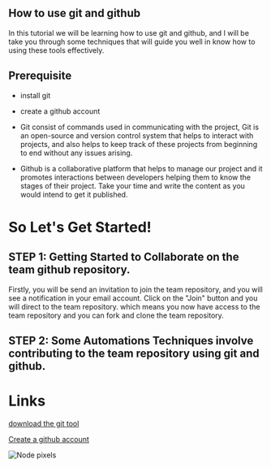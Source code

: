 ## How to use git and github


In this tutorial we will be learning how to use git and github, and I will be take you through some
techniques that will guide you well in know how to using these tools effectively.

## Prerequisite
- install git 
- create a github account

- Git consist of commands used in communicating with the project, Git is an open-source and version control system that helps to interact with projects, and also helps to keep track of these projects from beginning to end without any issues arising.

- Github is a collaborative platform that helps to manage our project and it promotes interactions between developers helping them to know the stages of their project.
Take your time and write the content as you would intend to get it published.

# So Let's Get Started!

## STEP 1: Getting Started to Collaborate on the team github repository.

Firstly, you will be send an invitation to join the team repository, and you will see a notification in your email account. Click on the "Join" button and you will direct to the team repository. which means you now have access to the team repository and you can fork and clone the team repository.

## STEP 2: Some Automations Techniques involve contributing to the team repository using git and github.



# Links

[download the git tool](git.com)

[Create a github account](https://github.com/)

![Node pixels](../images/node.png)